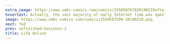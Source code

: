 ```yaml
---
extra_image: https://www.smbc-comics.com/comics/155058767820190219after.png
hovertext: Actually, the vast majority of early Internet time was spent in an AOL chatroom pretending to be a sexy vampire.
image: https://www.smbc-comics.com/comics/1550587599-20190219.png
next: fed
prev: unfinished-business-2
title: Life Online
---
```

